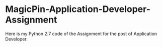 # MagicPin-Application-Developer-Assignment
Here is my Python 2.7 code of the Assignment for the post of Application Developer. 
